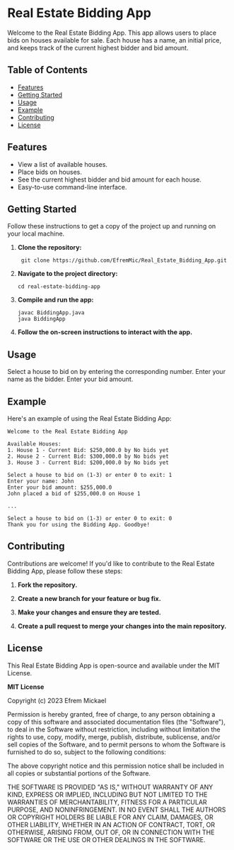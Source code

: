 # Real Estate Bidding App

Welcome to the Real Estate Bidding App. This app allows users to place bids on houses available for sale. Each house has a name, an initial price, and keeps track of the current highest bidder and bid amount.



## Table of Contents

- [Features](#features)
- [Getting Started](#getting-started)
- [Usage](#usage)
- [Example](#example)
- [Contributing](#contributing)
- [License](#license)


## Features

- View a list of available houses.
- Place bids on houses.
- See the current highest bidder and bid amount for each house.
- Easy-to-use command-line interface.

## Getting Started

Follow these instructions to get a copy of the project up and running on your local machine.

1. **Clone the repository:**

   ```shell
    git clone https://github.com/EfremMic/Real_Estate_Bidding_App.git

2. **Navigate to the project directory:**
   ```shell
   cd real-estate-bidding-app
3. **Compile and run the app:**
   ```shell
   javac BiddingApp.java
   java BiddingApp
4. **Follow the on-screen instructions to interact with the app.**

## Usage
Select a house to bid on by entering the corresponding number.
Enter your name as the bidder.
Enter your bid amount.
## Example
Here's an example of using the Real Estate Bidding App:


```plaintext
Welcome to the Real Estate Bidding App

Available Houses:
1. House 1 - Current Bid: $250,000.0 by No bids yet
2. House 2 - Current Bid: $300,000.0 by No bids yet
3. House 3 - Current Bid: $200,000.0 by No bids yet

Select a house to bid on (1-3) or enter 0 to exit: 1
Enter your name: John
Enter your bid amount: $255,000.0
John placed a bid of $255,000.0 on House 1

...

Select a house to bid on (1-3) or enter 0 to exit: 0
Thank you for using the Bidding App. Goodbye!

```
## Contributing
Contributions are welcome! If you'd like to contribute to the Real Estate Bidding App, please follow these steps:

1. **Fork the repository.**

2. **Create a new branch for your feature or bug fix.**

3. **Make your changes and ensure they are tested.**

4. **Create a pull request to merge your changes into the main repository.**

## License

This Real Estate Bidding App is open-source and available under the MIT License.

**MIT License**

Copyright (c) 2023 Efrem Mickael

Permission is hereby granted, free of charge, to any person obtaining a copy of this software and associated documentation files (the "Software"), to deal in the Software without restriction, including without limitation the rights to use, copy, modify, merge, publish, distribute, sublicense, and/or sell copies of the Software, and to permit persons to whom the Software is furnished to do so, subject to the following conditions:

The above copyright notice and this permission notice shall be included in all copies or substantial portions of the Software.

THE SOFTWARE IS PROVIDED "AS IS," WITHOUT WARRANTY OF ANY KIND, EXPRESS OR IMPLIED, INCLUDING BUT NOT LIMITED TO THE WARRANTIES OF MERCHANTABILITY, FITNESS FOR A PARTICULAR PURPOSE, AND NONINFRINGEMENT. IN NO EVENT SHALL THE AUTHORS OR COPYRIGHT HOLDERS BE LIABLE FOR ANY CLAIM, DAMAGES, OR OTHER LIABILITY, WHETHER IN AN ACTION OF CONTRACT, TORT, OR OTHERWISE, ARISING FROM, OUT OF, OR IN CONNECTION WITH THE SOFTWARE OR THE USE OR OTHER DEALINGS IN THE SOFTWARE.



